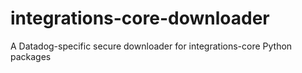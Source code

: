 # integrations-core-downloader

A Datadog-specific secure downloader for integrations-core Python packages
